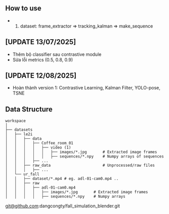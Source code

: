 ## How to use
* 1. dataset: frame_extractor => tracking_kalman => make_sequence

## [UPDATE 13/07/2025]
* Thêm bộ classifier sau contrastive module
* Sửa lỗi metrics (0.5, 0.8, 0.9)


## [UPDATE 12/08/2025]
* Hoàn thành version 1: Contrastive Learning, Kalman Filter, YOLO-pose, TSNE



## Data Structure

```
workspace
│
├── datasets
│   ├── le2i
│   │   ├── data
│   │   │   ├── Coffee_room_01
│   │   │   │   ├── video (1)
│   │   │   │   │   ├── images/*.jpg       # Extracted image frames
│   │   │   │   │   ├── sequences/*.npy    # Numpy arrays of sequences
│   │   │   ├── ...
│   │   ├── raw_data                       # Unprocessed/raw files
│   │   │   ├── ...
│   └── ur_fall
│   │   ├── dataset/*.mp4 # eg. adl-01-cam0.mp4 ..
│   │   ├── raw
│   │   │   ├── adl-01-cam0.mp4
│   │   │   │   ├── images/*.jpg       # Extracted image frames
│   │   │   │   ├── sequences/*.npy    # Numpy arrays
```



git@github.com:dangcongty/fall_simulation_blender.git

